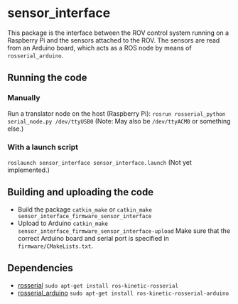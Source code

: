 # sensor_interface
This package is the interface between the ROV control system running on a Raspberry Pi and the sensors attached to the ROV. The sensors are read from an Arduino board, which acts as a ROS node by means of `rosserial_arduino`.

## Running the code
### Manually
Run a translator node on the host (Raspberry Pi):
`rosrun rosserial_python serial_node.py /dev/ttyUSB0`
(Note: May also be `/dev/ttyACM0` or something else.)
### With a launch script
`roslaunch sensor_interface sensor_interface.launch`
(Not yet implemented.)

## Building and uploading the code
* Build the package
`catkin_make` or `catkin_make sensor_interface_firmware_sensor_interface`
* Upload to Arduino
`catkin_make sensor_interface_firmware_sensor_interface-upload`
Make sure that the correct Arduino board and serial port is specified in `firmware/CMakeLists.txt`.

## Dependencies
* [rosserial](http://wiki.ros.org/rosserial)
`sudo apt-get install ros-kinetic-rosserial`
* [rosserial_arduino](http://wiki.ros.org/rosserial_arduino)
`sudo apt-get install ros-kinetic-rosserial-arduino`

<!-- ## Notes -->
